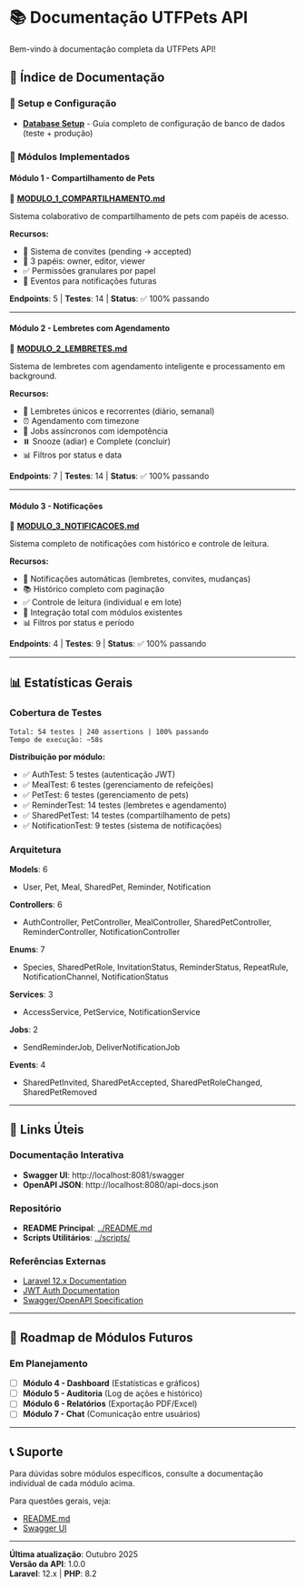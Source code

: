 # 📚 Documentação UTFPets API

Bem-vindo à documentação completa da UTFPets API!

## 📖 Índice de Documentação

### 🚀 Setup e Configuração
- **[Database Setup](DATABASE_SETUP.md)** - Guia completo de configuração de banco de dados (teste + produção)

### 🎯 Módulos Implementados

#### **Módulo 1 - Compartilhamento de Pets**
📄 **[MODULO_1_COMPARTILHAMENTO.md](MODULO_1_COMPARTILHAMENTO.md)**

Sistema colaborativo de compartilhamento de pets com papéis de acesso.

**Recursos:**
- 👥 Sistema de convites (pending → accepted)
- 🔐 3 papéis: owner, editor, viewer
- ✅ Permissões granulares por papel
- 🔔 Eventos para notificações futuras

**Endpoints**: 5 | **Testes**: 14 | **Status**: ✅ 100% passando

---

#### **Módulo 2 - Lembretes com Agendamento**
📄 **[MODULO_2_LEMBRETES.md](MODULO_2_LEMBRETES.md)**

Sistema de lembretes com agendamento inteligente e processamento em background.

**Recursos:**
- 🔔 Lembretes únicos e recorrentes (diário, semanal)
- ⏰ Agendamento com timezone
- 🔁 Jobs assíncronos com idempotência
- ⏸️ Snooze (adiar) e Complete (concluir)
- 📊 Filtros por status e data

**Endpoints**: 7 | **Testes**: 14 | **Status**: ✅ 100% passando

---

#### **Módulo 3 - Notificações**
📄 **[MODULO_3_NOTIFICACOES.md](MODULO_3_NOTIFICACOES.md)**

Sistema completo de notificações com histórico e controle de leitura.

**Recursos:**
- 🔔 Notificações automáticas (lembretes, convites, mudanças)
- 📚 Histórico completo com paginação
- ✅ Controle de leitura (individual e em lote)
- 🔗 Integração total com módulos existentes
- 📊 Filtros por status e período

**Endpoints**: 4 | **Testes**: 9 | **Status**: ✅ 100% passando

---

## 📊 Estatísticas Gerais

### Cobertura de Testes
```
Total: 54 testes | 240 assertions | 100% passando
Tempo de execução: ~58s
```

**Distribuição por módulo:**
- ✅ AuthTest: 5 testes (autenticação JWT)
- ✅ MealTest: 6 testes (gerenciamento de refeições)
- ✅ PetTest: 6 testes (gerenciamento de pets)
- ✅ ReminderTest: 14 testes (lembretes e agendamento)
- ✅ SharedPetTest: 14 testes (compartilhamento de pets)
- ✅ NotificationTest: 9 testes (sistema de notificações)

### Arquitetura

**Models**: 6
- User, Pet, Meal, SharedPet, Reminder, Notification

**Controllers**: 6
- AuthController, PetController, MealController, SharedPetController, ReminderController, NotificationController

**Enums**: 7
- Species, SharedPetRole, InvitationStatus, ReminderStatus, RepeatRule, NotificationChannel, NotificationStatus

**Services**: 3
- AccessService, PetService, NotificationService

**Jobs**: 2
- SendReminderJob, DeliverNotificationJob

**Events**: 4
- SharedPetInvited, SharedPetAccepted, SharedPetRoleChanged, SharedPetRemoved

---

## 🔗 Links Úteis

### Documentação Interativa
- **Swagger UI**: http://localhost:8081/swagger
- **OpenAPI JSON**: http://localhost:8080/api-docs.json

### Repositório
- **README Principal**: [../README.md](../README.md)
- **Scripts Utilitários**: [../scripts/](../scripts/)

### Referências Externas
- [Laravel 12.x Documentation](https://laravel.com/docs/12.x)
- [JWT Auth Documentation](https://github.com/PHP-Open-Source-Saver/jwt-auth)
- [Swagger/OpenAPI Specification](https://swagger.io/specification/)

---

## 🎯 Roadmap de Módulos Futuros

### Em Planejamento
- [ ] **Módulo 4 - Dashboard** (Estatísticas e gráficos)
- [ ] **Módulo 5 - Auditoria** (Log de ações e histórico)
- [ ] **Módulo 6 - Relatórios** (Exportação PDF/Excel)
- [ ] **Módulo 7 - Chat** (Comunicação entre usuários)

---

## 📞 Suporte

Para dúvidas sobre módulos específicos, consulte a documentação individual de cada módulo acima.

Para questões gerais, veja:
- [README.md](../README.md#troubleshooting)
- [Swagger UI](http://localhost:8081/swagger)

---

**Última atualização**: Outubro 2025  
**Versão da API**: 1.0.0  
**Laravel**: 12.x | **PHP**: 8.2

